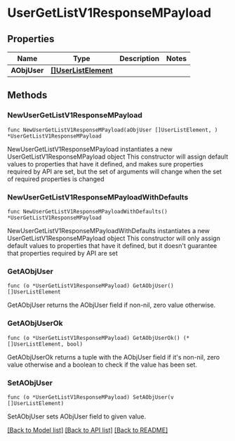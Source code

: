 # UserGetListV1ResponseMPayload

## Properties

Name | Type | Description | Notes
------------ | ------------- | ------------- | -------------
**AObjUser** | [**[]UserListElement**](UserListElement.md) |  | 

## Methods

### NewUserGetListV1ResponseMPayload

`func NewUserGetListV1ResponseMPayload(aObjUser []UserListElement, ) *UserGetListV1ResponseMPayload`

NewUserGetListV1ResponseMPayload instantiates a new UserGetListV1ResponseMPayload object
This constructor will assign default values to properties that have it defined,
and makes sure properties required by API are set, but the set of arguments
will change when the set of required properties is changed

### NewUserGetListV1ResponseMPayloadWithDefaults

`func NewUserGetListV1ResponseMPayloadWithDefaults() *UserGetListV1ResponseMPayload`

NewUserGetListV1ResponseMPayloadWithDefaults instantiates a new UserGetListV1ResponseMPayload object
This constructor will only assign default values to properties that have it defined,
but it doesn't guarantee that properties required by API are set

### GetAObjUser

`func (o *UserGetListV1ResponseMPayload) GetAObjUser() []UserListElement`

GetAObjUser returns the AObjUser field if non-nil, zero value otherwise.

### GetAObjUserOk

`func (o *UserGetListV1ResponseMPayload) GetAObjUserOk() (*[]UserListElement, bool)`

GetAObjUserOk returns a tuple with the AObjUser field if it's non-nil, zero value otherwise
and a boolean to check if the value has been set.

### SetAObjUser

`func (o *UserGetListV1ResponseMPayload) SetAObjUser(v []UserListElement)`

SetAObjUser sets AObjUser field to given value.



[[Back to Model list]](../README.md#documentation-for-models) [[Back to API list]](../README.md#documentation-for-api-endpoints) [[Back to README]](../README.md)


